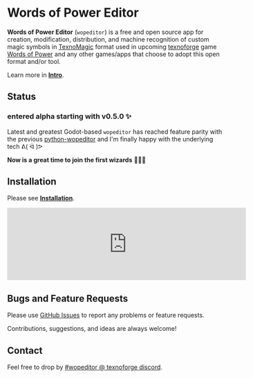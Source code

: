 # Words of Power Editor

**Words of Power Editor** (`wopeditor`) is a free and open source app
for creation, modification, distribution, and machine recognition of
custom magic symbols in [TexnoMagic] format used in upcoming
[texnoforge] game [Words of Power] and any other games/apps
that choose to adopt this open format and/or tool.

Learn more in **[Intro](intro.md)**.


## Status

### entered alpha starting with v0.5.0 ✨

Latest and greatest Godot-based `wopeditor` has reached feature parity with the
previous [python-wopeditor] and I'm finally happy with the underlying tech ᕕ( ᐛ )ᕗ

**Now is a great time to join the first wizards** 🧙🏻‍♂️


## Installation

Please see **[Installation](install.md)**.

<iframe frameborder="0" src="https://itch.io/embed/1088137?bg_color=000000&amp;fg_color=ffffff&amp;link_color=83b6f2&amp;border_color=333333" width="552" height="167"><a href="https://texnoforge.itch.io/wopeditor">Words of Power Editor by texnoforge</a></iframe>


## Bugs and Feature Requests

Please use [GitHub Issues](https://github.com/texnoforge/wopeditor/issues)
to report any problems or feature requests.

Contributions, suggestions, and ideas are always welcome!


## Contact

Feel free to drop by
[#wopeditor @ texnoforge discord](https://discord.gg/Dq3vaeg3pG).

[texnoforge]: https://texnoforge.dev
[TexnoMagic]: https://texnoforge.github.io/texnomagic/
[Words of Power]: https://texnoforge.dev/pages/words-of-power/
[python-wopeditor]: https://github.com/texnoforge/python-wopeditor/
[wop.mod.io]: https://wop.mod.io
[Godot]: https://godotengine.org
